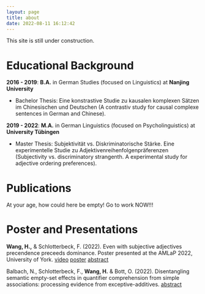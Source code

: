 ```yaml
---
layout: page
title: about
date: 2022-08-11 16:12:42
---
```

This site is still under construction.

# Educational Background
**2016 - 2019**: **B.A.** in German Studies (focused on Linguistics) at **Nanjing University**
- Bachelor Thesis: Eine konstrastive Studie zu kausalen komplexen Sätzen im Chinesischen und Deutschen (A contrastiv study for causal complexe sentences in German and Chinese).

**2019 - 2022**: **M.A.** in German Linguistics (focused on Psycholinguistics) at **University Tübingen**
- Master Thesis: Subjektivität vs. Diskriminatorische Stärke. Eine experimentelle Studie zu Adjektivenreihenfolgenpräferenzen (Subjectivity vs. discriminatory strangenth. A experimental study for adjective ordering preferences).

# Publications
At your age, how could here be empty! Go to work NOW!!!

# Poster and Presentations

**Wang, H.,** & Schlotterbeck, F. (2022). Even with subjective adjectives precendence preceeds dominance. Poster presented at the AMLaP 2022, University of York. [video](https://drive.google.com/file/d/1dOzh0ueb_pp95eBSR42DDxYtnbWada5m/view?usp=sharing) [poster](https://drive.google.com/file/d/1F54DiWrMP7wdD5uAB3GxTFP68kBkL1RS/view?usp=sharing) [abstract](https://drive.google.com/file/d/1EHra6LeyVi4I_CyVexi2IxEO1SakxylT/view?usp=sharing)

Balbach, N., Schlotterbeck, F., **Wang, H.** & Bott, O. (2022). Disentangling semantic empty-set effects in quantifier comprehension from simple associations: processing evidence from exceptive-additives. [abstract](https://drive.google.com/file/d/1FLrhEeiTm_wMBdzeku__BxQQ0vQEfZJp/view?usp=sharing)